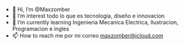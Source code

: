 - 👋 Hi, I’m @Maxzomber
- 👀 I’m interest  todo lo que es tecnologia, diseño  e innovacion
- 🌱 I’m currently learning  Ingenieria Mecanica Electrica, Ilustracion, Programacion  e ingles
- 📫 How to reach me  por mi correo maxzomber@icloud.com

<!---
Maxzomber/Maxzomber is a ✨ special ✨ repository because its `README.md` (this file) appears on your GitHub profile.
You can click the Preview link to take a look at your changes.
--->
